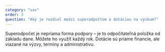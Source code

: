 ```yaml
---
category: "vav"
order: 3
question: "Aký je rozdiel medzi superodpočtom a dotáciou na výskum?"
---
```


Superodpočet je nepriama forma podpory – je to odpočítateľná položka od základu dane. Môžete ho využiť každý rok. Dotácie sú priame financie, ale viazané na výzvy, termíny a administratívu.
